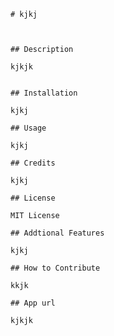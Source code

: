 
    
    # kjkj
    
    
    
    ## Description
    
    kjkjk

       
    ## Installation

    kjkj

    ## Usage
    
    kjkj
    
    ## Credits
    
    kjkj
    
    ## License
    
    MIT License
    
    ## Addtional Features
    
    kjkj
    
    ## How to Contribute
    
    kkjk
    
    ## App url
    
    kjkjk